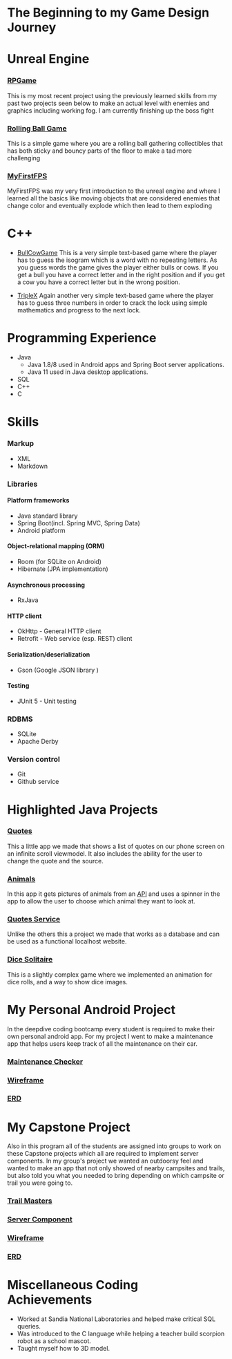 
# The Beginning to my Game Design Journey

# Unreal Engine 

### [RPGame](https://github.com/apreston26/RPGame)
This is my most recent project using the previously learned skills from my past two projects seen below to make an actual level with enemies and graphics including working fog. I am currently finishing up the boss fight 

### [Rolling Ball Game](https://github.com/apreston26/RollingBall)
This is a simple game where you are a rolling ball gathering collectibles that has both sticky and bouncy parts of the floor to make a tad more challenging

### [MyFirstFPS](https://github.com/apreston26/MyFirstFPS)
MyFirstFPS was my very first introduction to the unreal engine and where I learned all the basics like moving objects that are considered enemies that change color and eventually explode which then lead to them exploding

# C++

* [BullCowGame](https://github.com/apreston26/BullCowGame)
This is a very simple text-based game where the player has to guess the isogram which is a word with no repeating letters. As you guess words the game gives the player either bulls or cows. If you get a bull you have a correct letter and in the right position and if you get a cow you have a correct letter but in the wrong position.

* [TripleX](https://github.com/apreston26/TripleX)
Again another very simple text-based game where the player has to guess three numbers in order to crack the lock using simple mathematics and progress to the next lock.

# Programming Experience 
* Java 
    * Java 1.8/8 used in Android apps and Spring Boot server applications.
    * Java 11 used in Java desktop applications.
* SQL 
* C++ 
* C

# Skills 

### Markup 
* XML 
* Markdown

### Libraries 

#### Platform frameworks 
* Java standard library 
* Spring Boot(incl. Spring MVC, Spring Data)
* Android platform 

#### Object-relational mapping (ORM)
* Room (for SQLite on Android)
* Hibernate (JPA implementation)

#### Asynchronous processing 
* RxJava 

#### HTTP client 
* OkHttp - General HTTP client
* Retrofit - Web service (esp. REST) client 

#### Serialization/deserialization 
* Gson (Google JSON library )

#### Testing 
* JUnit 5 - Unit testing 

### RDBMS 
* SQLite 
* Apache Derby 

### Version control 
* Git 
* Github service

# Highlighted Java Projects 

### [Quotes](https://github.com/apreston26/quotes/tree/master/app/src/main/java/edu/cnm/deepdive/quotes)
This a little app we made that shows a list of quotes on our phone screen on an infinite scroll viewmodel. It also includes the ability for the user to change the quote and the source. 
    
### [Animals](https://github.com/apreston26/animals/tree/master/app/src/main/java/edu/cnm/deepdive/animals)
In this app it gets pictures of animals from an [API](https://us-central1-apis-4674e.cloudfunctions.net/) and uses a spinner in the app to allow the user to choose which animal they want to look at.

### [Quotes Service](https://github.com/apreston26/quotes-service/tree/master/src/main/java/edu/cnm/deepdive/quotes)
Unlike the others this a project we made that works as a database and can be used as a functional localhost website. 

### [Dice Solitaire](https://github.com/apreston26/dice-solitatire/tree/master/app/src/main/java/edu/cnm/deepdive/dicesolitatire)
This is a slightly complex game where we implemented an animation for dice rolls, and a way to show dice images.

# My Personal Android Project 
In the deepdive coding bootcamp every student is required to make their own personal android app. For my project I went to make a maintenance app that helps users keep track of all the maintenance on their car.

### [Maintenance Checker](https://apreston26.github.io/maintence-checker/)
### [Wireframe](Pwireframe.md)
### [ERD](PERD.md)

# My Capstone Project 
Also in this program all of the students are assigned into groups to work on these Capstone projects which all are required to implement server components. In my group's project we wanted an outdoorsy feel and wanted to make an app that not only showed of nearby campsites and trails, but also told you what you needed to bring depending on which campsite or trail you were going to.

### [Trail Masters](https://nm-trailmaster.github.io/)
### [Server Component](https://github.com/nm-trailmaster/trailmaster-service/tree/master/src/main/java/edu/cnm/deepdive/trailmasterservice/)
### [Wireframe](Cwireframe.md)
### [ERD](Cerd.md)


# Miscellaneous Coding Achievements 

* Worked at Sandia National Laboratories and helped make critical SQL queries. 
* Was introduced to the C language while helping a teacher build scorpion robot as a school mascot.
* Taught myself how to 3D model.

